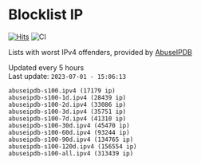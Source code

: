 # Blocklist IP

[![Hits](https://hits.seeyoufarm.com/api/count/incr/badge.svg?url=https%3A%2F%2Fgithub.com%2Fborestad%2Fblocklist-ip%2F&count_bg=%2379C83D&title_bg=%23555555&icon=&icon_color=%23E7E7E7&title=hits&edge_flat=false)](https://hits.seeyoufarm.com)  ![CI](https://img.shields.io/github/workflow/status/borestad/blocklist-ip/CI?style=flat-square)

Lists with worst IPv4 offenders, provided by [AbuseIPDB](https://www.abuseipdb.com/)

<!-- FOOTER-PLACEHOLDER -->
Updated every 5 hours<br>
Last update: `2023-07-01 - 15:06:13`
```
abuseipdb-s100.ipv4 (17179 ip)
abuseipdb-s100-1d.ipv4 (28439 ip)
abuseipdb-s100-2d.ipv4 (33086 ip)
abuseipdb-s100-3d.ipv4 (35751 ip)
abuseipdb-s100-7d.ipv4 (41310 ip)
abuseipdb-s100-30d.ipv4 (45470 ip)
abuseipdb-s100-60d.ipv4 (93244 ip)
abuseipdb-s100-90d.ipv4 (134765 ip)
abuseipdb-s100-120d.ipv4 (156554 ip)
abuseipdb-s100-all.ipv4 (313439 ip)
```
